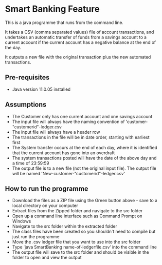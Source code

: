 # Smart Banking Feature

This is a java programme that runs from the command line.

It takes a CSV (comma separated values) file of account transactions, and undertakes an automatic transfer of funds from a savings account to a current account if
the current account has a negative balance at the end of the day.

It outputs a new file with the original transaction plus the new automated transactions.

<h2>Pre-requisites</h2>

<ul>
  <li>Java version 11.0.05 installed</li>
</ul>
  
 <h2>Assumptions</h2>
 <ul>
  <li>The Customer only has one current account and one savings account</li>
  <li>The input file will always have the naming convention of 'customer-"customerid"-ledger.csv</li>
  <li>The input file will always have a header row</li>
  <li>The transactions in the file will be in date order, starting with earliest first</li>
  <li>The System transfer occurs at the end of each day, where it is identified that the current account has gone into an overdraft</li>
  <li>The system transactions posted will have the date of the above day and a time of 23:59:59</li>
  <li>The output file is to a new file (not the original input file).  The output file will be named 'New-customer-"customerid"-ledger.csv'</li>
 </ul>
    
 
 
 <h2>How to run the programme</h2>
 <ul>
  <li>Download the files as a ZIP file using the Green button above - save to a local directory on your computer</li>
  <li>Extract files from the Zipped folder and navigate to the src folder</li>
  <li>Open up a command line interface such as Command Prompt on Windows</li>
  <li>Navigate to the src folder within the extracted folder</li>
  <li>The class files have been created so you shouldn't need to compile but just run the programme</li>
  <li>Move the .csv ledger file that you want to use into the src folder </li>
  <li>Type 'java SmartBanking name-of-ledgerfile.csv' into the command line</li>
  <li>The output file will save to the src folder and should be visible in the folder to open and view the output</li>
</ul>
 
  

